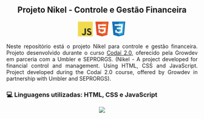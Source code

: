 <h2 align="center"> Projeto Nikel - Controle e Gestão Financeira </h2> 
<div align="center">
<img width="40" src="https://raw.githubusercontent.com/devicons/devicon/master/icons/javascript/javascript-original.svg"> <img width="40" src="https://raw.githubusercontent.com/devicons/devicon/master/icons/html5/html5-original.svg"> <img width="40" src="https://raw.githubusercontent.com/devicons/devicon/master/icons/css3/css3-original.svg">
</div>
<div align="justify">

Neste repositório está o projeto Nikel para controle e gestão financeira. Projeto desenvolvido durante o curso [Codaí 2.0](https://codai.growdev.com.br/), oferecido pela Growdev em parceria com a Umbler e SEPRORGS. (Nikel - A project developed for financial control and management. Using HTML, CSS and JavaScript. Project developed during the Codaí 2.0 course, offered by Growdev in partnership with Umbler and SEPRORGS). </b>

### 💻 Linguagens utilizadas: HTML, CSS e JavaScript
<div align="center">
<img width="500px" src="https://user-images.githubusercontent.com/93749428/193721873-b88c827c-dcde-4c46-b07d-97c6019767d3.gif">
</div>


